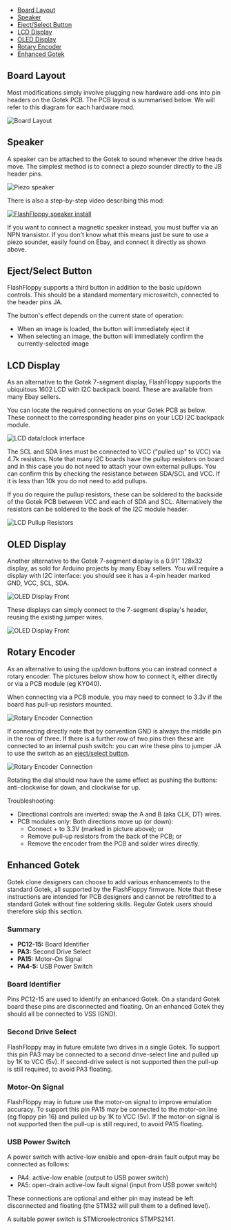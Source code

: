 - [Board Layout](#board-layout)
- [Speaker](#speaker)
- [Eject/Select Button](#ejectselect-button)
- [LCD Display](#lcd-display)
- [OLED Display](#oled-display)
- [Rotary Encoder](#rotary-encoder)
- [Enhanced Gotek](#enhanced-gotek)

## Board Layout

Most modifications simply involve plugging new hardware add-ons into
pin headers on the Gotek PCB. The PCB layout is summarised below. We
will refer to this diagram for each hardware mod.

![Board Layout](assets/pinout.png)

## Speaker

A speaker can be attached to the Gotek to sound whenever the drive
heads move. The simplest method is to connect a piezo sounder
directly to the JB header pins.

![Piezo speaker](assets/piezo.png)

There is also a step-by-step video describing this mod:

[![FlashFloppy speaker install](http://img.youtube.com/vi/UevBaQvG_4Y/0.jpg)](http://www.youtube.com/watch?v=UevBaQvG_4Y "FlashFloppy speaker install")

If you want to connect a magnetic speaker instead, you must buffer via
an NPN transistor. If you don't know what this means just be sure to
use a piezo sounder, easily found on Ebay, and connect it directly as
shown above.

## Eject/Select Button

FlashFloppy supports a third button in addition to the basic up/down
controls. This should be a standard momentary microswitch, connected
to the header pins JA.

The button's effect depends on the current state of operation:
- When an image is loaded, the button will immediately eject it
- When selecting an image, the button will immediately confirm the
  currently-selected image

## LCD Display

As an alternative to the Gotek 7-segment display, FlashFloppy supports
the ubiquitous 1602 LCD with I2C backpack board. These are available
from many Ebay sellers.

You can locate the required connections on your Gotek PCB as
below. These connect to the corresponding header pins on your LCD I2C
backpack module.

![LCD data/clock interface](assets/lcd-backpack.png)

The SCL and SDA lines must be connected to VCC ("pulled up" to VCC)
via 4.7k resistors.  Note that many I2C boards have the pullup
resistors on board and in this case you do not need to attach your own
external pullups. You can confirm this by checking the resistance
between SDA/SCL and VCC. If it is less than 10k you do not need to add
pullups.

If you do require the pullup resistors, these can be soldered to the
backside of the Gotek PCB between VCC and each of SDA and
SCL. Alternatively the resistors can be soldered to the back of the
I2C module header.

![LCD Pullup Resistors](assets/pullups.jpg)

## OLED Display

Another alternative to the Gotek 7-segment display is a 0.91" 128x32
display, as sold for Arduino projects by many Ebay sellers. You will
require a display with I2C interface: you should see it has a 4-pin
header marked GND, VCC, SCL, SDA.

![OLED Display Front](assets/OLED.png)

These displays can simply connect to the 7-segment display's header,
reusing the existing jumper wires.

![OLED Display Front](assets/oled1.jpg)

## Rotary Encoder

As an alternative to using the up/down buttons you can instead connect
a rotary encoder. The pictures below show how to connect it, either
directly or via a PCB module (eg KY040).

When connecting via a PCB module, you may need to connect to 3.3v if
the board has pull-up resistors mounted.

![Rotary Encoder Connection](assets/rotsel-pcb.png)

If connecting directly note that by convention GND is always the
middle pin in the row of three. If there is a further row of
two pins then these are connected to an internal push switch: you can
wire these pins to jumper JA to use the switch as an
[eject/select button](#ejectselect-button).

![Rotary Encoder Connection](assets/rotsel-direct.png)

Rotating the dial should now have the same effect as pushing the
buttons: anti-clockwise for down, and clockwise for up.

Troubleshooting:
- Directional controls are inverted: swap the A and B (aka CLK, DT) wires.
- PCB modules only: Both directions move up (or down):
  - Connect + to 3.3V (marked in picture above); or
  - Remove pull-up resistors from the back of the PCB; or
  - Remove the encoder from the PCB and solder wires directly.

## Enhanced Gotek

Gotek clone designers can choose to add various enhancements to the
standard Gotek, all supported by the FlashFloppy firmware. Note that
these instructions are intended for PCB designers and cannot be
retrofitted to a standard Gotek without fine soldering skills. Regular
Gotek users should therefore skip this section.

### Summary

- **PC12-15:** Board Identifier
- **PA3:** Second Drive Select
- **PA15:** Motor-On Signal
- **PA4-5:** USB Power Switch

### Board Identifier

Pins PC12-15 are used to identify an enhanced Gotek. On a standard
Gotek board these pins are disconnected and floating. On an enhanced
Gotek they should all be connected to VSS (GND).

### Second Drive Select

FlashFloppy may in future emulate two drives in a single Gotek. To
support this pin PA3 may be connected to a second drive-select line
and pulled up by 1K to VCC (5v). If second-drive select is not
supported then the pull-up is still required, to avoid PA3 floating.

### Motor-On Signal

FlashFloppy may in future use the motor-on signal to improve emulation
accuracy. To support this pin PA15 may be connected to the motor-on
line (eg floppy pin 16) and pulled up by 1K to VCC (5v). If the
motor-on signal is not supported then the pull-up is still required,
to avoid PA15 floating.

### USB Power Switch

A power switch with active-low enable and open-drain fault output may
be connected as follows:
- PA4: active-low enable (output to USB power switch)
- PA5: open-drain active-low fault signal (input from USB power switch)

These connections are optional and either pin may instead be left
disconnected and floating (the STM32 will pull them to a defined
level).

A suitable power switch is STMicroelectronics STMPS2141.
